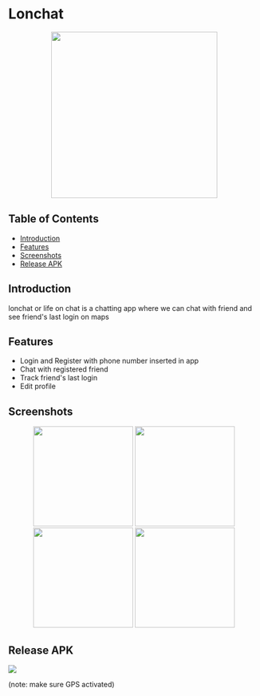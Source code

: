 <h1 align="left">Lonchat</h1>
<p align="center">
    <img width="333" src="https://i.ibb.co/BffSz7j/lonchat-logo.png">
</p>



## Table of Contents

- [Introduction](#introduction)
- [Features](#features)
- [Screenshots](#screenshots)
- [Release APK](#release-apk)


## Introduction
lonchat or life on chat is a chatting app where we can chat with friend and see friend's last login on maps

## Features
* Login and Register with phone number inserted in app
* Chat with registered friend
* Track friend's last login
* Edit profile



## Screenshots
<div align="center">
    <img width="200" src="https://i.ibb.co/FX4Hwj4/1.jpg">
    <img width="200" src="https://i.ibb.co/jJ3Hqnz/2.jpg">
    <img width="200" src="https://i.ibb.co/4RkVfMF/3.jpg">
    <img width="200" src="https://i.ibb.co/ypzs2Lc/4.jpg">
</div>



## Release APK
<a href="https://drive.google.com/open?id=1ESVZpMxeQKE9_lbfeMsyxPcA8IOmPJjW">
  <img src="https://img.shields.io/badge/Download%20on%20the-Google%20Drive-blue.svg?style=popout&logo=google-drive"/>
</a>

(note: make sure GPS activated)


